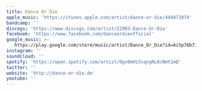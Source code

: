 ```yaml
---
title: Dance Or Die
apple_music: 'https://itunes.apple.com/artist/dance-or-die/444971074'
bandcamp: ''
discogs: 'https://www.discogs.com/artist/22903-Dance-Or-Die'
facebook: 'https://www.facebook.com/danceordieofficial'
google_music: >-
   https://play.google.com/store/music/artist/Dance_Or_Die?id=Ai5p76b7ilcz4vzbk35i475rvp4
instagram: ''
soundcloud: ''
spotify: 'https://open.spotify.com/artist/0gv0mHz3sqngRL6cNmt1mQ'
twitter: ''
website: 'http://dance-or-die.de'
youtube: ''
---
```

